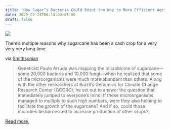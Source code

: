 ```yaml
---
title: 'How Sugar’s Bacteria Could Point the Way to More Efficient Agriculture'
date: 2020-02-24T06:14:00+01:00
draft: false
---
```


[![](https://cdn-blog.adafruit.com/uploads/2020/02/opening-image-microbes.jpg)](https://www.smithsonianmag.com/science-nature/sugar-cane-microbiome-180974183/)

There’s multiple reasons why sugarcane has been a cash crop for a very very very long time.

via [Smithsonian](https://www.smithsonianmag.com/science-nature/sugar-cane-microbiome-180974183/)

> Geneticist Paulo Arruda was mapping the microbiome of sugarcane—some 20,000 bacteria and 10,000 fungi—when he realized that some of the microorganisms were much more abundant than others. Along with the other researchers at Brazil’s Genomics for Climate Change Research Center (GCCRC), he set out to answer the question that immediately jumped to everyone’s mind: If these microorganisms managed to multiply to such high numbers, were they also helping to facilitate the growth of the sugarcane? And if so, could those microbes be harnessed to increase production of other crops?

[Read more.](https://www.smithsonianmag.com/science-nature/sugar-cane-microbiome-180974183/)